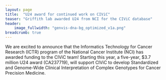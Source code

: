 ```yaml
---
layout: page
title:  "U24 award for continued work on CIViC"
teaser: "Griffith lab awarded U24 from NCI for the CIViC database"
header:
    image_fullwidth: "genvis-dna-bg_optimized_v1a.png"
breadcrumb: true
---
```

We are excited to announce that the Informatics Technology for Cancer Research (ICTR) program of the National Cancer Institute (NCI) has awarded funding to the CIViC team! Starting this year, a five-year, $3.7 million U24 award (CA237719), will support CIViC to develop Standardized and Genome-Wide Clinical Interpretation of Complex Genotypes for Cancer Precision Medicine.
